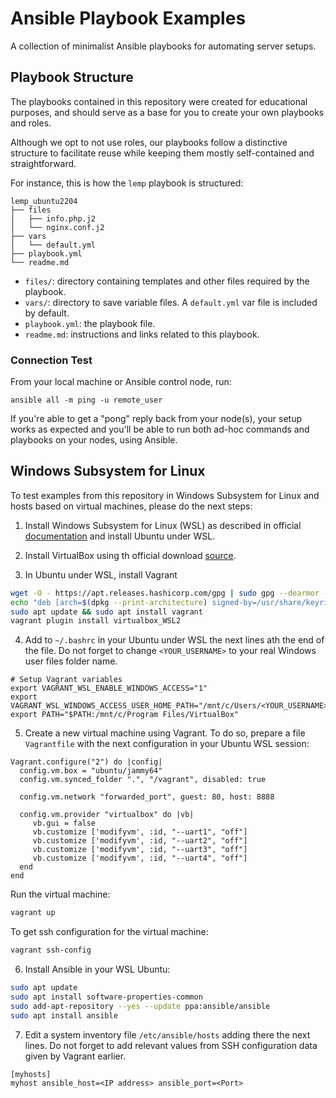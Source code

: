 # Ansible Playbook Examples

A collection of minimalist Ansible playbooks for automating server setups.

## Playbook Structure

The playbooks contained in this repository were created for educational purposes, and should serve as a base for you to create your own playbooks and roles.

Although we opt to not use roles, our playbooks follow a distinctive structure to facilitate reuse while keeping them mostly self-contained and straightforward.

For instance, this is how the `lemp` playbook is structured:

```
lemp_ubuntu2204
├── files
│   ├── info.php.j2
│   └── nginx.conf.j2
├── vars
│   └── default.yml
├── playbook.yml
└── readme.md
```


- `files/`: directory containing templates and other files required by the playbook.
- `vars/`: directory to save variable files. A `default.yml` var file is included by default.
- `playbook.yml`: the playbook file.
- `readme.md`: instructions and links related to this playbook.

### Connection Test

From your local machine or Ansible control node, run:

```command
ansible all -m ping -u remote_user
```

If you're able to get a "pong" reply back from your node(s), your setup works as expected and you'll be able to run both ad-hoc commands and playbooks on your nodes, using Ansible.

## Windows Subsystem for Linux

To test examples from this repository in Windows Subsystem for Linux and hosts based on virtual machines, please do the next steps:

1. Install Windows Subsystem for Linux (WSL) as described in official [documentation](https://learn.microsoft.com/en-us/windows/wsl/install) and install Ubuntu under WSL.

2. Install VirtualBox using th official download [source](https://www.virtualbox.org/wiki/Downloads).

3. In Ubuntu under WSL, install Vagrant

```bash
wget -O - https://apt.releases.hashicorp.com/gpg | sudo gpg --dearmor -o /usr/share/keyrings/hashicorp-archive-keyring.gpg
echo "deb [arch=$(dpkg --print-architecture) signed-by=/usr/share/keyrings/hashicorp-archive-keyring.gpg] https://apt.releases.hashicorp.com $(lsb_release -cs) main" | sudo tee /etc/apt/sources.list.d/hashicorp.list
sudo apt update && sudo apt install vagrant
vagrant plugin install virtualbox_WSL2
```

4. Add to `~/.bashrc` in your Ubuntu under WSL the next lines ath the end of the file. Do not forget to change `<YOUR_USERNAME>` to your real Windows user files folder name.

```
# Setup Vagrant variables
export VAGRANT_WSL_ENABLE_WINDOWS_ACCESS="1"
export VAGRANT_WSL_WINDOWS_ACCESS_USER_HOME_PATH="/mnt/c/Users/<YOUR_USERNAME>/"
export PATH="$PATH:/mnt/c/Program Files/VirtualBox"
```

5. Create a new virtual machine using Vagrant. To do so, prepare a file `Vagrantfile` with the next configuration in your Ubuntu WSL session:

```
Vagrant.configure("2") do |config|
  config.vm.box = "ubuntu/jammy64"
  config.vm.synced_folder ".", "/vagrant", disabled: true

  config.vm.network "forwarded_port", guest: 80, host: 8888

  config.vm.provider "virtualbox" do |vb|
     vb.gui = false
     vb.customize ['modifyvm', :id, "--uart1", "off"]
     vb.customize ['modifyvm', :id, "--uart2", "off"]
     vb.customize ['modifyvm', :id, "--uart3", "off"]
     vb.customize ['modifyvm', :id, "--uart4", "off"]
  end
end
```

Run the virtual machine:

```bash
vagrant up
```

To get ssh configuration for the virtual machine:

```bash
vagrant ssh-config
```

6. Install Ansible in your WSL Ubuntu:

```bash
sudo apt update
sudo apt install software-properties-common
sudo add-apt-repository --yes --update ppa:ansible/ansible
sudo apt install ansible
```

7. Edit a system inventory file `/etc/ansible/hosts` adding there the next lines. Do not forget to add relevant values from SSH configuration data given by Vagrant earlier.

```
[myhosts]
myhost ansible_host=<IP address> ansible_port=<Port>
```
